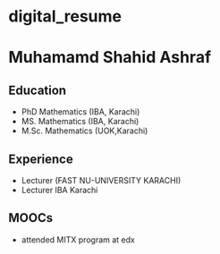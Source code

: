 # digital_resume

# Muhamamd Shahid Ashraf
## Education 
- PhD Mathematics (IBA, Karachi)
- MS. Mathematics (IBA, Karachi)
- M.Sc. Mathematics (UOK,Karachi)
## Experience 
- Lecturer (FAST NU-UNIVERSITY KARACHI)
- Lecturer IBA Karachi
## MOOCs
- attended MITX program at edx 
